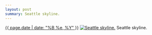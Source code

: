 ```yaml
---
layout: post
summary: Seattle skyline.
---
```


<p>
  <time><a href="/304">{{ page.date | date: "%B %e, %Y" }}</a></time>
  <a href="/304"><img src="{{ site.assets_url }}/304-640.jpg" srcset="{{ site.assets_url }}/304-1280.jpg 1280w, {{ site.assets_url }}/304-960.jpg 960w, {{ site.assets_url }}/304-640.jpg 640w, {{ site.assets_url }}/304-320.jpg 320w" sizes="(min-width: 700px) 50vw, calc(100vw - 2rem)" alt="Seattle skyline." /></a>
  <span>Seattle skyline.</span>
</p>
